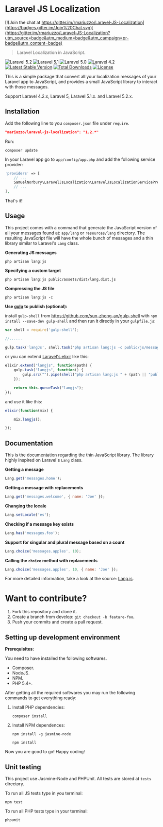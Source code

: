 Laravel JS Localization
=======================

[![Join the chat at https://gitter.im/rmariuzzo/Laravel-JS-Localization](https://badges.gitter.im/Join%20Chat.svg)](https://gitter.im/rmariuzzo/Laravel-JS-Localization?utm_source=badge&utm_medium=badge&utm_campaign=pr-badge&utm_content=badge)

> Laravel Localization in JavaScript.

![Laravel 5.2](https://img.shields.io/badge/Laravel-5.2-f4645f.svg)
![Laravel 5.1](https://img.shields.io/badge/Laravel-5.1-f4645f.svg)
![Laravel 5.0](https://img.shields.io/badge/Laravel-5.0-f4645f.svg)
![Laravel 4.2](https://img.shields.io/badge/Laravel-4.2-f4645f.svg)
[![Latest Stable Version](https://poser.pugx.org/mariuzzo/laravel-js-localization/v/stable.svg)](https://packagist.org/packages/mariuzzo/laravel-js-localization)
[![Total Downloads](https://poser.pugx.org/mariuzzo/laravel-js-localization/downloads.svg)](https://packagist.org/packages/mariuzzo/laravel-js-localization)
[![License](https://poser.pugx.org/mariuzzo/laravel-js-localization/license.svg)](https://packagist.org/packages/mariuzzo/laravel-js-localization)

This is a simple package that convert all your localization messages of your Laravel app to JavaScript, and provides a small JavaScript library to interact with those messages.

Support Laravel 4.2.x, Laravel 5, Laravel 5.1.x. and Laravel 5.2.x.

Installation
------------

Add the following line to you `composer.json` file under `require`.

```json
"mariuzzo/laravel-js-localization": "1.2.*"
```

Run:

```shell
composer update
```

In your Laravel app go to `app/config/app.php` and add the following service provider:

```php
'providers' => [
    // ...
    SamuelNorbury\LaravelJsLocalization\LaravelJsLocalizationServiceProvider::class,
    // ...
],
```
That's it!

Usage
-----

This project comes with a command that generate the JavaScript version of all your messages found at: `app/lang` or `resources/lang` directory. The resulting JavaScript file will have the whole bunch of messages and a thin library similar to Laravel's `Lang` class.

**Generating JS messages**

```shell
php artisan lang:js
```

**Specifying a custom target**

```shell
php artisan lang:js public/assets/dist/lang.dist.js
```

**Compressing the JS file**

```shell
php artisan lang:js -c
```

**Use [gulp](http://gulpjs.com/) to publish (optional):**

install `gulp-shell` from https://github.com/sun-zheng-an/gulp-shell with `npm install --save-dev gulp-shell` 
and then run it directly in your `gulpfile.js`:

```js
var shell = require('gulp-shell');

//......

gulp.task('langJs', shell.task('php artisan lang:js -c public/js/messages.js'));
```

or you can extend [Laravel's elixir](http://laravel.com/docs/5.1/elixir) like this:

```js
elixir.extend("langjs", function(path) {
    gulp.task("langjs", function() {
        gulp.src("").pipe(shell("php artisan lang:js " + (path || "public/js/messages.js")));
    });

    return this.queueTask("langjs");
});
```
and use it like this:

```js
elixir(function(mix) {

    mix.langjs();

});
```

Documentation
-------------

This is the documentation regarding the thin JavaScript library. The library highly inspired on Laravel's `Lang` class.

**Getting a message**

```js
Lang.get('messages.home');
```

**Getting a message with replacements**

```js
Lang.get('messages.welcome', { name: 'Joe' });
```

**Changing the locale**

```js
Lang.setLocale('es');
```

**Checking if a message key exists**

```js
Lang.has('messages.foo');
```

**Support for singular and plural message based on a count**

```js
Lang.choice('messages.apples', 10);
```

**Calling the `choice` method with replacements**

```js
Lang.choice('messages.apples', 10, { name: 'Joe' });
```

For more detailed information, take a look at the source: [Lang.js](https://github.com/rmariuzzo/Laravel-JS-Localization/blob/master/js/lang.js).

Want to contribute?
===================

 1. Fork this repository and clone it.
 2. Create a branch from develop: `git checkout -b feature-foo`.
 3. Push your commits and create a pull request.

Setting up development environment
----------------------------------

**Prerequisites:**

You need to have installed the following softwares.

 - Composer.
 - NodeJS.
 - NPM.
 - PHP 5.4+.

After getting all the required softwares you may run the following commands to get everything ready:

 1. Install PHP dependencies:

    ```shell
    composer install
    ```

 2. Install NPM dependences:

    ```shell
    npm install -g jasmine-node

    npm install
    ```

Now you are good to go! Happy coding!

Unit testing
------------

This project use Jasmine-Node and PHPUnit. All tests are stored at `tests` directory.

To run all JS tests type in you terminal:

```shell
npm test
```

To run all PHP tests type in your terminal:

```shell
phpunit
```
